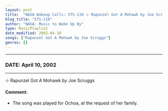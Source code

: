 ```yaml
---
layout: post
title:  "NASA Wakeup Calls: STS-110 ⊹ Rapunzel Got A Mohawk by Joe Scruggs ✧ April 10, 2002"
blog_title: "STS-110"
author: "NASA: Music to Wake Up By"
type: MusicPlaylist
date_modified: 2002-04-10
songs: ["Rapunzel Got A Mohawk by Joe Scruggs"]
genres: []
---
```


----
### DATE: April 10, 2002
----
⊹ Rapunzel Got A Mohawk *by* Joe Scruggs  

#### Comment:
* The song was played for Ochoa, at the request of her family.



<br/>
<center>
	<a target="_blank"
	   href="https://twitter.com/intent/tweet?hashtags=Space,NASA,Playlist,NASAWakeupCalls,SpaceProgram&text=🚀 {{ page.author}}, '{{ page.songs.first }}' {{ page.title }}, {{ site.url }}{{ page.url }}&via=nasawakeupcalls"><i class="fab fa-twitter" title="Tweet this page" alt="Tweet this page" style="font-size: 1.3em;"></i></a>
	&nbsp; 	<i class="fas fa-user-astronaut" style="font-size: 1.5em;"></i> &nbsp;
    <a id="custom_amazon_link"
       type="amzn" search="#"
       category="popular music">
    <i class="fab fa-amazon" style="font-size: 1.3em;"></i></a>
</center>

<!-- Randomly resolve an individual entry from a song array -->
<script src="/assets/javascript/seedrandom.min.js"></script>
<script>
  var wake_me_up = ["Rapunzel Got A Mohawk by Joe Scruggs"];
  var prng = new Math.seedrandom();
  function randomSong() {
    song = wake_me_up[Math.floor(Math.random() * wake_me_up.length)];
    var amazon_link = document.getElementById("custom_amazon_link");
    amazon_link.setAttribute("search", song);
  }
  window.onload = randomSong();
</script>

